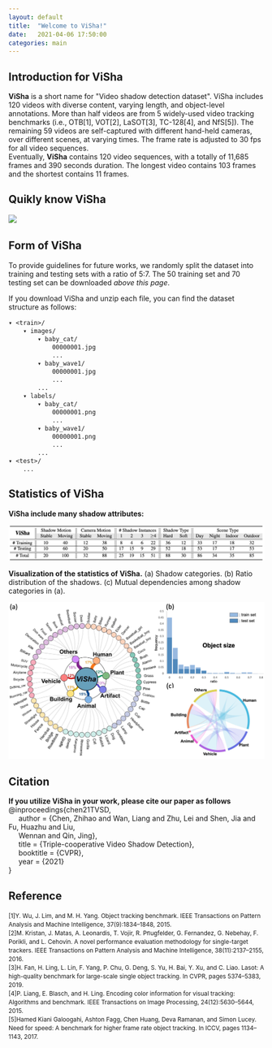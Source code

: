 ```yaml
---
layout: default
title:  "Welcome to ViSha!"
date:   2021-04-06 17:50:00
categories: main
---
```


## Introduction for ViSha
**ViSha** is a short name for "Video shadow detection dataset". ViSha includes 120 videos with diverse content, varying length, and object-level annotations. More than half videos are from 5 widely-used video tracking benchmarks (i.e., OTB[1], VOT[2], LaSOT[3], TC-128[4], and NfS[5]). The remaining 59 videos are self-captured with different hand-held cameras, over different scenes, at varying times. The frame rate is adjusted to 30 fps for all video sequences.  
Eventually, **ViSha** contains 120 video sequences, with a totally of 11,685 frames and 390 seconds duration. The longest video contains 103 frames and the shortest contains 11 frames.

## Quikly know ViSha

<img src="https://github.com/eraserNut/eraserNut.github.io/blob/main/_posts/video1_compass_gif2.gif?raw=true">

## Form of ViSha
To provide guidelines for future works, we randomly split the dataset into training and testing sets with a ratio of 5:7. The 50 training set and 70 testing set can be downloaded *above this page*.

If you download ViSha and unzip each file, you can find the dataset structure as follows:

    ▾ <train>/
        ▾ images/
            ▾ baby_cat/
                00000001.jpg
                ...
            ▾ baby_wave1/
                00000001.jpg
                ...
            ...
        ▾ labels/
            ▾ baby_cat/
                00000001.png
                ...
            ▾ baby_wave1/
                00000001.png
                ...
            ...
    ▾ <test>/
        ...

<!-- <img src="https://github.com/eraserNut/eraserNut.github.io/blob/main/_posts/folder_structure.png?raw=true" height="500"> -->


## Statistics of ViSha
**ViSha include many shadow attributes:**

<img src="https://github.com/eraserNut/eraserNut.github.io/blob/main/_posts/visha_sta.png?raw=true" width="730">


**Visualization of the statistics of ViSha.** (a) Shadow categories. (b) Ratio distribution of the shadows. (c) Mutual dependencies among shadow categories in (a).

<img src="https://github.com/eraserNut/eraserNut.github.io/blob/main/_posts/visha_figure.png?raw=true" width="700">

## Citation
**If you utilize ViSha in your work, please cite our paper as follows**
@inproceedings{chen21TVSD,   
&nbsp;&nbsp;&nbsp;&nbsp;  author = {Chen, Zhihao and Wan, Liang and Zhu, Lei and Shen, Jia and Fu, Huazhu and Liu,    
&nbsp;&nbsp;&nbsp;&nbsp;  Wennan and Qin, Jing},    
&nbsp;&nbsp;&nbsp;&nbsp;  title = {Triple-cooperative Video Shadow Detection},    
&nbsp;&nbsp;&nbsp;&nbsp;  booktitle = {CVPR},    
&nbsp;&nbsp;&nbsp;&nbsp;  year  = {2021}    
}

## Reference
<small>[1]Y. Wu, J. Lim, and M. H. Yang. Object tracking benchmark. IEEE Transactions on Pattern Analysis and Machine Intelligence, 37(9):1834–1848, 2015.  
[2]M. Kristan, J. Matas, A. Leonardis, T. Vojir, R. Pﬂugfelder, G. Fernandez, G. Nebehay, F. Porikli, and L. Cehovin. A novel performance evaluation methodology for single-target trackers. IEEE Transactions on Pattern Analysis and Machine Intelligence, 38(11):2137–2155, 2016.  
[3]H. Fan, H. Ling, L. Lin, F. Yang, P. Chu, G. Deng, S. Yu, H. Bai, Y. Xu, and C. Liao. Lasot: A high-quality benchmark for large-scale single object tracking. In CVPR, pages 5374–5383, 2019.  
[4]P. Liang, E. Blasch, and H. Ling. Encoding color information for visual tracking: Algorithms and benchmark. IEEE Transactions on Image Processing, 24(12):5630–5644, 2015.  
[5]Hamed Kiani Galoogahi, Ashton Fagg, Chen Huang, Deva Ramanan, and Simon Lucey. Need for speed: A benchmark for higher frame rate object tracking. In ICCV, pages 1134–1143, 2017.</small>
